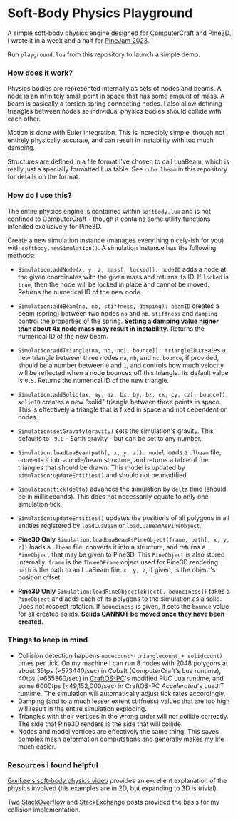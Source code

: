 # Soft-Body Physics Playground

A simple soft-body physics engine designed for [ComputerCraft](https://tweaked.cc) and [Pine3D](https://pine3d.cc).  I wrote it in a week and a half for [PineJam 2023](https://jam.pine3d.cc/jam/2023).

Run `playground.lua` from this repository to launch a simple demo.

### How does it work?

Physics bodies are represented internally as sets of nodes and beams.  A node is an infinitely small point in space that has some amount of mass.  A beam is basically a torsion spring connecting nodes.  I also allow defining triangles between nodes so individual physics bodies should collide with each other.

Motion is done with Euler integration.  This is incredibly simple, though not entirely physically accurate, and can result in instability with too much damping.

Structures are defined in a file format I've chosen to call LuaBeam, which is really just a specially formatted Lua table.  See `cube.lbeam` in this repository for details on the format.

### How do I use this?

The entire physics engine is contained within `softbody.lua` and is not confined to ComputerCraft - though it contains some utility functions intended exclusively for Pine3D.

Create a new simulation instance (manages everything nicely-ish for you) with `softbody.newSimulation()`.  A simulation instance has the following methods:

  - `Simulation:addNode(x, y, z, mass[, locked]): nodeID` adds a node at the given coordinates with the given mass and returns its ID.  If `locked` is `true`, then the node will be locked in place and cannot be moved.  Returns the numerical ID of the new node.
  - `Simulation:addBeam(na, nb, stiffness, damping): beamID` creates a beam (spring) between two nodes `na` and `nb`.  `stiffness` and `damping` control the properties of the spring.  **Setting a damping value higher than about 4x node mass may result in instability.**  Returns the numerical ID of the new beam.
  - `Simulation:addTriangle(na, nb, nc[, bounce]): triangleID` creates a new triangle between three nodes `na`, `nb`, and `nc`.  `bounce`, if provided, should be a number between `0` and `1`, and controls how much velocity will be reflected when a node bounces off this triangle.  Its default value is `0.5`.  Returns the numerical ID of the new triangle.
  - `Simulation:addSolid(ax, ay, az, bx, by, bz, cx, cy, cz[, bounce]): solidID` creates a new "solid" triangle between three points in space.  This is effectively a triangle that is fixed in space and not dependent on nodes.
  - `Simulation:setGravity(gravity)` sets the simulation's gravity.  This defaults to `-9.8` - Earth gravity - but can be set to any number.
  - `Simulation:loadLuaBeam(path[, x, y, z]): model` loads a `.lbeam` file, converts it into a node/beam structure, and returns a table of the triangles that should be drawn.  This model is updated by `simulation:updateEntities()` and should not be modified.
  - `Simulation:tick(delta)` advances the simulation by `delta` time (should be in milliseconds).  This does not necessarily equate to only one simulation tick.
  - `Simulation:updateEntities()` updates the positions of all polygons in all entities registered by `loadLuaBeam` or `loadLuaBeamAsPineObject`.

  - **Pine3D Only** `Simulation:loadLuaBeamAsPineObject(frame, path[, x, y, z])` loads a `.lbeam` file, converts it into a structure, and returns a `PineObject` that may be given to Pine3D.  This `PineObject` is also stored internally.  `frame` is the `ThreeDFrame` object used for Pine3D rendering.  `path` is the path to an LuaBeam file.  `x, y, z`, if given, is the object's position offset.
  - **Pine3D Only** `Simulation:loadPineObject(object[, bounciness])` takes a `PineObject` and adds each of its polygons to the simulation as a solid.  Does not respect rotation.  If `bounciness` is given, it sets the `bounce` value for all created solids.  **Solids CANNOT be moved once they have been created.**

### Things to keep in mind
  - Collision detection happens `nodecount*(trianglecount + solidcount)` times per tick. On my machine I can run 8 nodes with 2048 polygons at about 35tps (≈573440/sec) in Cobalt (ComputerCraft's Lua runtime), 40tps (≈655360/sec) in [CraftOS-PC](https://craftos-pc.cc)'s modified PUC Lua runtime, and some 6000tps (≈49,152,000/sec) in CraftOS-PC _Accelerated_'s LuaJIT runtime.  The simulation will automatically adjust tick rates accordingly.
  - Damping (and to a much lesser extent stiffness) values that are too high will result in the entire simulation exploding.
  - Triangles with their vertices in the wrong order will not collide correctly.  The side that Pine3D renders is the side that will collide.
  - Nodes and model vertices are effectively the same thing.  This saves complex mesh deformation computations and generally makes my life much easier.

### Resources I found helpful

[Gonkee's soft-body physics video](https://www.youtube.com/watch?v=kyQP4t_wOGI) provides an excellent explanation of the physics involved (his examples are in 2D, but expanding to 3D is trivial).

Two [StackOverflow](https://stackoverflow.com/questions/42740765/intersection-between-line-and-triangle-in-3d) and [StackExchange](https://math.stackexchange.com/questions/13261/how-to-get-a-reflection-vector) posts provided the basis for my collision implementation.
